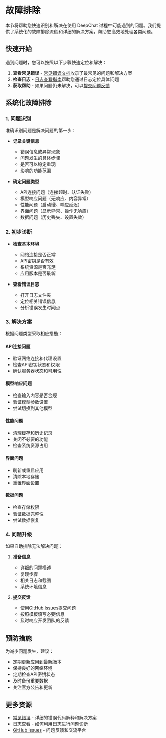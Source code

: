 # 故障排除

本节将帮助您快速识别和解决在使用 DeepChat 过程中可能遇到的问题。我们提供了系统化的故障排除流程和详细的解决方案，帮助您高效地处理各类问题。

## 快速开始

遇到问题时，您可以按照以下步骤快速定位和解决：

1. **查看常见错误** - [常见错误文档](./common-errors.md)收录了最常见的问题和解决方案
2. **检查日志** - [日志查看指南](./logs.md)帮助您通过日志定位具体问题
3. **获取帮助** - 如果问题仍未解决，可以[提交问题反馈](https://github.com/thinkinai/deepchat/issues)

## 系统化故障排除

### 1. 问题识别

准确识别问题是解决问题的第一步：

- **记录关键信息**
  - 错误信息或异常现象
  - 问题发生的具体步骤
  - 是否可以稳定重现
  - 影响的功能范围

- **确定问题类型**
  - API连接问题（连接超时、认证失败）
  - 模型响应问题（无响应、内容异常）
  - 性能问题（启动慢、响应延迟）
  - 界面问题（显示异常、操作无响应）
  - 数据问题（历史丢失、设置失效）

### 2. 初步诊断

- **检查基本环境**
  - 网络连接是否正常
  - API密钥是否有效
  - 系统资源是否充足
  - 应用版本是否最新

- **查看错误日志**
  - 打开日志文件夹
  - 定位相关错误信息
  - 分析错误发生时间点

### 3. 解决方案

根据问题类型采取相应措施：

#### API连接问题
- 验证网络连接和代理设置
- 检查API密钥状态和权限
- 确认服务器状态和可用性

#### 模型响应问题
- 检查输入内容是否合规
- 验证模型参数设置
- 尝试切换到其他模型

#### 性能问题
- 清理缓存和历史记录
- 关闭不必要的功能
- 检查系统资源占用

#### 界面问题
- 刷新或重启应用
- 清除本地存储
- 重置界面设置

#### 数据问题
- 检查存储权限
- 验证数据完整性
- 尝试数据恢复

### 4. 问题升级

如果自助排除无法解决问题：

1. **准备信息**
   - 详细的问题描述
   - 复现步骤
   - 相关日志和截图
   - 系统环境信息

2. **提交反馈**
   - 使用[GitHub Issues](https://github.com/thinkinai/deepchat/issues)提交问题
   - 按照模板填写必要信息
   - 及时响应开发团队的反馈

## 预防措施

为减少问题发生，建议：

- 定期更新应用到最新版本
- 保持良好的网络环境
- 定期检查API密钥状态
- 及时备份重要数据
- 关注官方公告和更新

## 更多资源

- [常见错误](./common-errors.md) - 详细的错误代码解释和解决方案
- [日志查看](./logs.md) - 如何利用日志进行问题诊断
- [GitHub Issues](https://github.com/thinkinai/deepchat/issues) - 问题反馈和交流平台
